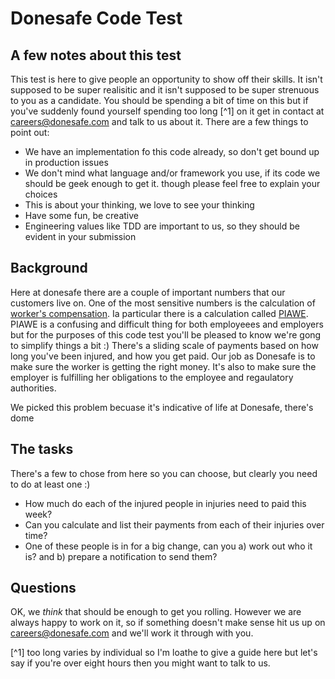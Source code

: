 # Donesafe Code Test

## A few notes about this test
This test is here to give people an opportunity to show off their skills.  It isn't supposed to be super realisitic and it isn't supposed to be super strenuous to you as a candidate.   You should be spending a bit of time on this but if you've suddenly found yourself spending too long [^1] on it get in contact at <careers@donesafe.com> and talk to us about it.  There are a few things to point out:
* We have an implementation fo this code already, so don't get bound up in production issues
* We don't mind what language and/or framework you use, if its code we should be geek enough to get it.  though please feel free to explain your choices
* This is about your thinking, we love to see your thinking
* Have some fun, be creative
* Engineering values like TDD are important to us, so they should be evident in your submission


## Background
Here at donesafe there are a couple of important numbers that our customers live on.  One of the most sensitive numbers is the calculation of [worker's compensation][1].  Ia particular there is a calculation called [PIAWE][2].  PIAWE is a confusing and difficult thing for both employeees and employers but for the purposes of this code test you'll be pleased to know we're gong to simplify things a bit :)  There's a sliding scale of payments based on how long you've been injured, and how you get paid.  Our job as Donesafe is to make sure the worker is getting the right money.  It's also to make sure the employer is fulfilling her obligations to the employee and regaulatory authorities.

We picked this problem becuase it's indicative of life at Donesafe, there's dome

## The tasks
There's a few to chose from here so you can choose, but clearly you need to do at least one :)

* How much do each of the injured people in injuries need to paid this week?
* Can you calculate and list their payments from each of their injuries over time?
* One of these people is in for a big change, can you a) work out who it is? and b) prepare a notification to send them?

## Questions
OK, we *think* that should be enough to get you rolling.  However we are always happy to work on it, so if something doesn't make sense hit us up on <careers@donesafe.com> and we'll work it through with you.


[^1] too long varies by individual so I'm loathe to give a guide here but let's say if you're over eight hours then you might want to talk to us.

[1]: https://www.fairwork.gov.au/leave/workers-compensation "Fairwork Australia Workers Compensation Page"
[2]: http://www.worksafe.vic.gov.au/injury-and-claims/compensation-and-entitlements/weekly-payments-and-current-work-capacity

